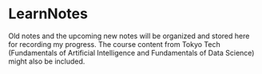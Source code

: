# LearnNotes

Old notes and the upcoming new notes will be organized and stored here for recording my progress. The course content from Tokyo Tech (Fundamentals of Artificial Intelligence and Fundamentals of Data Science) might also be included.
